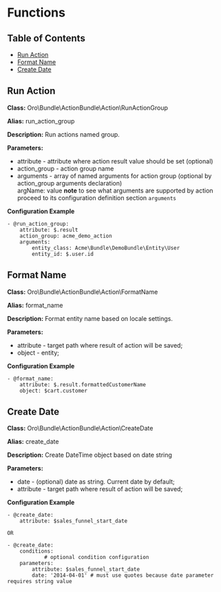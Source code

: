 Functions
=========

Table of Contents
-----------------
 - [Run Action](#run-action)
 - [Format Name](#format-name)
 - [Create Date](#create-date)

Run Action
----------

**Class:** Oro\Bundle\ActionBundle\Action\RunActionGroup

**Alias:** run_action_group

**Description:** Run actions named group.

**Parameters:**
 - attribute - attribute where action result value should be set (optional)
 - action_group - action group name
 - arguments - array of named arguments for action group (optional by action_group arguments declaration)  
    argName: value 
 **note** to see what arguments are supported by action proceed to its configuration definition section `arguments`

**Configuration Example**
```
- @run_action_group:
    attribute: $.result
    action_group: acme_demo_action
    arguments:
        entity_class: Acme\Bundle\DemoBundle\Entity\User
        entity_id: $.user.id
```


Format Name
-----------

**Class:** Oro\Bundle\ActionBundle\Action\FormatName

**Alias:** format_name

**Description:** Format entity name based on locale settings.

**Parameters:**
 - attribute - target path where result of action will be saved;
 - object - entity;

**Configuration Example**
```
- @format_name:
    attribute: $.result.formattedCustomerName
    object: $cart.customer
```


Create Date
-----------

**Class:** Oro\Bundle\ActionBundle\Action\CreateDate

**Alias:** create_date

**Description:** Create DateTime object based on date string

**Parameters:**
 - date - (optional) date as string. Current date by default;
 - attribute - target path where result of action will be saved;

**Configuration Example**
```
- @create_date:
    attribute: $sales_funnel_start_date

OR

- @create_date:
    conditions:
            # optional condition configuration
    parameters:
        attribute: $sales_funnel_start_date
        date: '2014-04-01' # must use quotes because date parameter requires string value
```
